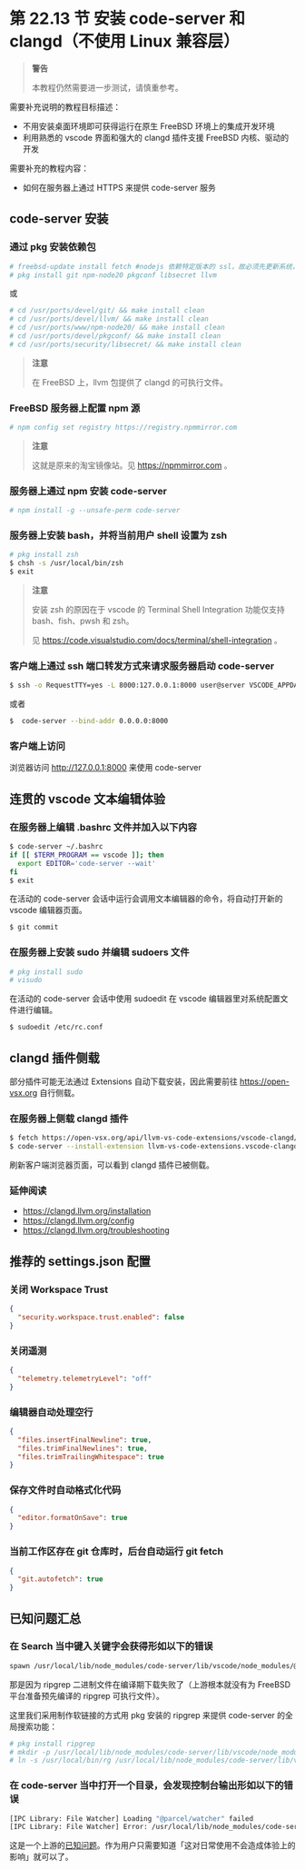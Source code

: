 # 第 22.13 节 安装 code-server 和 clangd（不使用 Linux 兼容层）

> **警告**
>
> 本教程仍然需要进一步测试，请慎重参考。

需要补充说明的教程目标描述：

- 不用安装桌面环境即可获得运行在原生 FreeBSD 环境上的集成开发环境
- 利用熟悉的 vscode 界面和强大的 clangd 插件支援 FreeBSD 内核、驱动的开发

需要补充的教程内容：

- 如何在服务器上通过 HTTPS 来提供 code-server 服务

## code-server 安装

### 通过 pkg 安装依赖包

```sh
# freebsd-update install fetch #nodejs 依赖特定版本的 ssl，故必须先更新系统，或者要么你使用季度分支、要么你用 ports 编译
# pkg install git npm-node20 pkgconf libsecret llvm
```

或


```sh
# cd /usr/ports/devel/git/ && make install clean
# cd /usr/ports/devel/llvm/ && make install clean
# cd /usr/ports/www/npm-node20/ && make install clean
# cd /usr/ports/devel/pkgconf/ && make install clean
# cd /usr/ports/security/libsecret/ && make install clean
```

> **注意**
>
> 在 FreeBSD 上，llvm 包提供了 clangd 的可执行文件。

### FreeBSD 服务器上配置 npm 源

```sh
# npm config set registry https://registry.npmmirror.com
```

> **注意**
>
> 这就是原来的淘宝镜像站。见 <https://npmmirror.com> 。

### 服务器上通过 npm 安装 code-server

```sh
# npm install -g --unsafe-perm code-server
```

### 服务器上安装 bash，并将当前用户 shell 设置为 zsh

```sh
# pkg install zsh
$ chsh -s /usr/local/bin/zsh
$ exit
```

> **注意**
>
> 安装 zsh 的原因在于 vscode 的 Terminal Shell Integration 功能仅支持 bash、fish、pwsh 和 zsh。
> 
> 见 <https://code.visualstudio.com/docs/terminal/shell-integration> 。

### 客户端上通过 ssh 端口转发方式来请求服务器启动 code-server

```sh
$ ssh -o RequestTTY=yes -L 8000:127.0.0.1:8000 user@server VSCODE_APPDATA=.local/share code-server --bind-addr=127.0.0.1:8000 --auth=none
```

或者

```sh
$  code-server --bind-addr 0.0.0.0:8000
```
### 客户端上访问

浏览器访问 <http://127.0.0.1:8000> 来使用 code-server

## 连贯的 vscode 文本编辑体验

### 在服务器上编辑 .bashrc 文件并加入以下内容

```sh
$ code-server ~/.bashrc
if [[ $TERM_PROGRAM == vscode ]]; then
  export EDITOR='code-server --wait'
fi
$ exit
```

在活动的 code-server 会话中运行会调用文本编辑器的命令，将自动打开新的 vscode 编辑器页面。

```sh
$ git commit
```

### 在服务器上安装 sudo 并编辑 sudoers 文件

```sh
# pkg install sudo
# visudo
```

在活动的 code-server 会话中使用 sudoedit 在 vscode 编辑器里对系统配置文件进行编辑。

```sh
$ sudoedit /etc/rc.conf
```

## clangd 插件侧载

部分插件可能无法通过 Extensions 自动下载安装，因此需要前往 <https://open-vsx.org> 自行侧载。

### 在服务器上侧载 clangd 插件

```sh
$ fetch https://open-vsx.org/api/llvm-vs-code-extensions/vscode-clangd/0.1.24/file/llvm-vs-code-extensions.vscode-clangd-0.1.24.vsix
$ code-server --install-extension llvm-vs-code-extensions.vscode-clangd-0.1.24.vsix
```

刷新客户端浏览器页面，可以看到 clangd 插件已被侧载。

### 延伸阅读

- <https://clangd.llvm.org/installation>
- <https://clangd.llvm.org/config>
- <https://clangd.llvm.org/troubleshooting>

## 推荐的 settings.json 配置

### 关闭 Workspace Trust

```json
{
  "security.workspace.trust.enabled": false
}
```

### 关闭遥测

```json
{
  "telemetry.telemetryLevel": "off"
}
```

### 编辑器自动处理空行

```json
{
  "files.insertFinalNewline": true,
  "files.trimFinalNewlines": true,
  "files.trimTrailingWhitespace": true
}
```

### 保存文件时自动格式化代码

```json
{
  "editor.formatOnSave": true
}
```

### 当前工作区存在 git 仓库时，后台自动运行 git fetch

```json
{
  "git.autofetch": true
}
```

## 已知问题汇总

### 在 Search 当中键入关键字会获得形如以下的错误

```sh
spawn /usr/local/lib/node_modules/code-server/lib/vscode/node_modules/@vscode/ripgrep/bin/rg ENOENT
```

那是因为 ripgrep 二进制文件在编译期下载失败了（上游根本就没有为 FreeBSD 平台准备预先编译的 ripgrep 可执行文件）。

这里我们采用制作软链接的方式用 pkg 安装的 ripgrep 来提供 code-server 的全局搜索功能：

```sh
# pkg install ripgrep
# mkdir -p /usr/local/lib/node_modules/code-server/lib/vscode/node_modules/\@vscode/ripgrep/bin
# ln -s /usr/local/bin/rg /usr/local/lib/node_modules/code-server/lib/vscode/node_modules/\@vscode/ripgrep/bin
```

### 在 code-server 当中打开一个目录，会发现控制台输出形如以下的错误

```sh
[IPC Library: File Watcher] Loading "@parcel/watcher" failed
[IPC Library: File Watcher] Error: /usr/local/lib/node_modules/code-server/lib/vscode/node_modules/@parcel/watcher/build/Release/watcher.node: Undefined symbol "_ZTV17BruteForceBackend"
```

这是一个上游的[已知问题](https://github.com/parcel-bundler/watcher/pull/128)。作为用户只需要知道「这对日常使用不会造成体验上的影响」就可以了。
